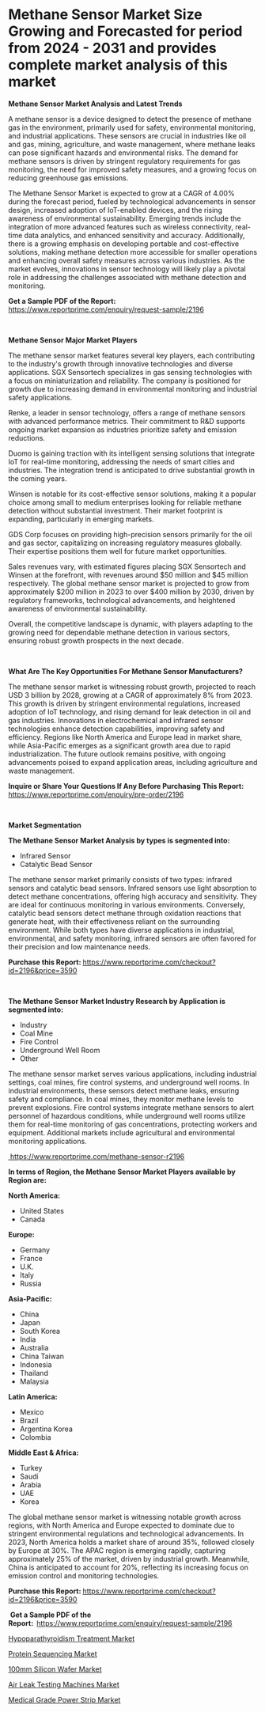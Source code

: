 <p><h1>Methane Sensor Market Size Growing and Forecasted for period from 2024 - 2031 and provides complete market analysis of this market</h1></p><p><strong>Methane Sensor Market Analysis and Latest Trends</strong></p>
<p><p>A methane sensor is a device designed to detect the presence of methane gas in the environment, primarily used for safety, environmental monitoring, and industrial applications. These sensors are crucial in industries like oil and gas, mining, agriculture, and waste management, where methane leaks can pose significant hazards and environmental risks. The demand for methane sensors is driven by stringent regulatory requirements for gas monitoring, the need for improved safety measures, and a growing focus on reducing greenhouse gas emissions.</p><p>The Methane Sensor Market is expected to grow at a CAGR of 4.00% during the forecast period, fueled by technological advancements in sensor design, increased adoption of IoT-enabled devices, and the rising awareness of environmental sustainability. Emerging trends include the integration of more advanced features such as wireless connectivity, real-time data analytics, and enhanced sensitivity and accuracy. Additionally, there is a growing emphasis on developing portable and cost-effective solutions, making methane detection more accessible for smaller operations and enhancing overall safety measures across various industries. As the market evolves, innovations in sensor technology will likely play a pivotal role in addressing the challenges associated with methane detection and monitoring.</p></p>
<p><strong>Get a Sample PDF of the Report:&nbsp;</strong> <a href="https://www.reportprime.com/enquiry/request-sample/2196">https://www.reportprime.com/enquiry/request-sample/2196</a></p>
<p>&nbsp;</p>
<p><strong>Methane Sensor Major Market Players</strong></p>
<p><p>The methane sensor market features several key players, each contributing to the industry's growth through innovative technologies and diverse applications. SGX Sensortech specializes in gas sensing technologies with a focus on miniaturization and reliability. The company is positioned for growth due to increasing demand in environmental monitoring and industrial safety applications.</p><p>Renke, a leader in sensor technology, offers a range of methane sensors with advanced performance metrics. Their commitment to R&D supports ongoing market expansion as industries prioritize safety and emission reductions.</p><p>Duomo is gaining traction with its intelligent sensing solutions that integrate IoT for real-time monitoring, addressing the needs of smart cities and industries. The integration trend is anticipated to drive substantial growth in the coming years.</p><p>Winsen is notable for its cost-effective sensor solutions, making it a popular choice among small to medium enterprises looking for reliable methane detection without substantial investment. Their market footprint is expanding, particularly in emerging markets.</p><p>GDS Corp focuses on providing high-precision sensors primarily for the oil and gas sector, capitalizing on increasing regulatory measures globally. Their expertise positions them well for future market opportunities.</p><p>Sales revenues vary, with estimated figures placing SGX Sensortech and Winsen at the forefront, with revenues around $50 million and $45 million respectively. The global methane sensor market is projected to grow from approximately $200 million in 2023 to over $400 million by 2030, driven by regulatory frameworks, technological advancements, and heightened awareness of environmental sustainability.</p><p>Overall, the competitive landscape is dynamic, with players adapting to the growing need for dependable methane detection in various sectors, ensuring robust growth prospects in the next decade.</p></p>
<p>&nbsp;</p>
<p><strong>What Are The Key Opportunities For Methane Sensor Manufacturers?</strong></p>
<p><p>The methane sensor market is witnessing robust growth, projected to reach USD 3 billion by 2028, growing at a CAGR of approximately 8% from 2023. This growth is driven by stringent environmental regulations, increased adoption of IoT technology, and rising demand for leak detection in oil and gas industries. Innovations in electrochemical and infrared sensor technologies enhance detection capabilities, improving safety and efficiency. Regions like North America and Europe lead in market share, while Asia-Pacific emerges as a significant growth area due to rapid industrialization. The future outlook remains positive, with ongoing advancements poised to expand application areas, including agriculture and waste management.</p></p>
<p><strong>Inquire or Share Your Questions If Any Before Purchasing This Report:</strong> <a href="https://www.reportprime.com/enquiry/pre-order/2196">https://www.reportprime.com/enquiry/pre-order/2196</a></p>
<p>&nbsp;</p>
<p><strong>Market Segmentation</strong></p>
<p><strong>The Methane Sensor Market Analysis by types is segmented into:</strong></p>
<p><ul><li>Infrared Sensor</li><li>Catalytic Bead Sensor</li></ul></p>
<p><p>The methane sensor market primarily consists of two types: infrared sensors and catalytic bead sensors. Infrared sensors use light absorption to detect methane concentrations, offering high accuracy and sensitivity. They are ideal for continuous monitoring in various environments. Conversely, catalytic bead sensors detect methane through oxidation reactions that generate heat, with their effectiveness reliant on the surrounding environment. While both types have diverse applications in industrial, environmental, and safety monitoring, infrared sensors are often favored for their precision and low maintenance needs.</p></p>
<p><strong>Purchase this Report:&nbsp;</strong><a href="https://www.reportprime.com/checkout?id=2196&price=3590">https://www.reportprime.com/checkout?id=2196&price=3590</a></p>
<p>&nbsp;</p>
<p><strong>The Methane Sensor Market Industry Research by Application is segmented into:</strong></p>
<p><ul><li>Industry</li><li>Coal Mine</li><li>Fire Control</li><li>Underground Well Room</li><li>Other</li></ul></p>
<p><p>The methane sensor market serves various applications, including industrial settings, coal mines, fire control systems, and underground well rooms. In industrial environments, these sensors detect methane leaks, ensuring safety and compliance. In coal mines, they monitor methane levels to prevent explosions. Fire control systems integrate methane sensors to alert personnel of hazardous conditions, while underground well rooms utilize them for real-time monitoring of gas concentrations, protecting workers and equipment. Additional markets include agricultural and environmental monitoring applications.</p></p>
<p><a href="https://www.reportprime.com/methane-sensor-r2196">&nbsp;https://www.reportprime.com/methane-sensor-r2196</a></p>
<p><strong>In terms of Region, the Methane Sensor Market Players available by Region are:</strong></p>
<p>
    <p> <strong> North America: </strong>
        <ul>
            <li>United States</li>
            <li>Canada</li>
        </ul>
        </p> 
    <p> <strong> Europe: </strong>
        <ul>
            <li>Germany</li>
            <li>France</li>
            <li>U.K.</li>
            <li>Italy</li>
            <li>Russia</li>
        </ul>
        </p> 
    <p> <strong> Asia-Pacific: </strong>
        <ul>
            <li>China</li>
            <li>Japan</li>
            <li>South Korea</li>
            <li>India</li>
            <li>Australia</li>
            <li>China Taiwan</li>
            <li>Indonesia</li>
            <li>Thailand</li>
            <li>Malaysia</li>
        </ul>
        </p> 
    <p> <strong> Latin America: </strong>
        <ul>
            <li>Mexico</li>
            <li>Brazil</li>
            <li>Argentina Korea</li>
            <li>Colombia</li>
        </ul>
        </p> 
    <p> <strong> Middle East & Africa: </strong>
        <ul>
            <li>Turkey</li>
            <li>Saudi</li>
            <li>Arabia</li>
            <li>UAE</li>
            <li>Korea</li>
        </ul>
    </p>
    </p>
<p><p>The global methane sensor market is witnessing notable growth across regions, with North America and Europe expected to dominate due to stringent environmental regulations and technological advancements. In 2023, North America holds a market share of around 35%, followed closely by Europe at 30%. The APAC region is emerging rapidly, capturing approximately 25% of the market, driven by industrial growth. Meanwhile, China is anticipated to account for 20%, reflecting its increasing focus on emission control and monitoring technologies.</p></p>
<p><strong>Purchase this Report: </strong><a href="https://www.reportprime.com/checkout?id=2196&price=3590">https://www.reportprime.com/checkout?id=2196&price=3590</a></p>
<p>&nbsp;<strong>Get a Sample PDF of the Report:&nbsp;&nbsp;</strong><a href="https://www.reportprime.com/enquiry/request-sample/2196">https://www.reportprime.com/enquiry/request-sample/2196</a></p>
<p><strong></strong></p>
<p><p><a href="https://www.linkedin.com/pulse/comprehensive-analysis-global-hypoparathyroidism-treatment-t37re?trackingId=KM3pc997TcuF%2FVDVI3uqQA%3D%3D">Hypoparathyroidism Treatment Market</a></p><p><a href="https://www.linkedin.com/pulse/global-protein-sequencing-market-focus-application-end-use-0bcve?trackingId=iUibvlu7QiGmqxLOgLxhfQ%3D%3D">Protein Sequencing Market</a></p><p><a href="https://github.com/hgf64gh/Market-Research-Report-List-1/blob/main/100mm-silicon-wafer-market.md">100mm Silicon Wafer Market</a></p><p><a href="https://issuu.com/reportprime-2/docs/air-leak-testing-machines-market-si_863d910e850031">Air Leak Testing Machines Market</a></p><p><a href="https://issuu.com/reportprime-2/docs/medical-grade-power-strip-market-si_9118fa55a816e2">Medical Grade Power Strip Market</a></p></p>